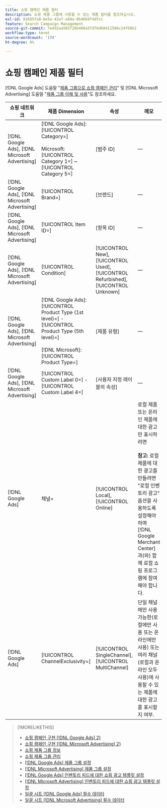 ```yaml
---
title: 쇼핑 캠페인 제품 필터
description: 쇼핑 제품 그룹에 사용할 수 있는 제품 필터를 참조하십시오.
exl-id: 91695fa8-6e5e-42a7-a84a-0b46b9f4dfcc
feature: Search Campaign Management
source-git-commit: 7e4d2aa502f26b480a5fd76d68411586c24f68b2
workflow-type: tm+mt
source-wordcount: '174'
ht-degree: 0%

---
```


# 쇼핑 캠페인 제품 필터

[!DNL Google Ads] 도움말 &quot;[제품 그룹으로 쇼핑 캠페인 관리](https://support.google.com/google-ads/answer/6275317)&quot; 및 [!DNL Microsoft Advertising] 도움말 &quot;[제품 그룹 이해 및 사용](https://help.ads.microsoft.com/#apex/bae/en/56782)&quot;도 참조하세요.

| 쇼핑 네트워크 | 제품 Dimension | 속성 | 메모 |
|----|----|----|----|
| [!DNL Google Ads], [!DNL Microsoft Advertising] | [!DNL Google Ads]: [!UICONTROL Category=]<br><br>Microsoft: [!UICONTROL Category 1=] ~ [!UICONTROL Category 5=] | \[범주 ID\] | — |
| [!DNL Google Ads], [!DNL Microsoft Advertising] | [!UICONTROL Brand=] | \[브랜드\] | — |
| [!DNL Google Ads], [!DNL Microsoft Advertising] | [!UICONTROL Item ID=] | \[항목 ID\] | — |
| [!DNL Google Ads], [!DNL Microsoft Advertising] | [!UICONTROL Condition] | [!UICONTROL New], [!UICONTROL Used], [!UICONTROL Refurbished], [!UICONTROL Unknown] | — |
| [!DNL Google Ads], [!DNL Microsoft Advertising] | [!DNL Google Ads]: [!UICONTROL Product Type (1st level)=] - [!UICONTROL Product Type (5th level)=]<br><br>[!DNL Microsoft]: [!UICONTROL Product Type=] | \[제품 유형\] | — |
| [!DNL Google Ads], [!DNL Microsoft Advertising] | [!UICONTROL Custom Label 0=] - [!UICONTROL Custom Label 4=] | \[사용자 지정 레이블의 속성\] | — |
| [!DNL Google Ads] | 채널= | [!UICONTROL Local], [!UICONTROL Online] | 로컬 제품 또는 온라인 제품에 대한 광고만 표시하려면<br><br><b>참고:</b> 로컬 제품에 대한 광고를 만들려면 &quot;로컬 인벤토리 광고&quot; 옵션을 사용하도록 설정해야 하며 [!DNL Google Merchant Center]과(와) 함께 로컬 쇼핑 프로그램에 참여해야 합니다. |
| [!DNL Google Ads] | [!UICONTROL ChannelExclusivity=] | [!UICONTROL SingleChannel], [!UICONTROL MultiChannel] | 단일 채널에만 사용 가능한(로컬에만 사용 또는 온라인에만 사용) 또는 여러 채널(로컬과 온라인 모두 사용)에 사용할 수 있는 제품에 대한 광고를 표시할지 여부. |

>[!MORELIKETHIS]
>
>* [쇼핑 캠페인 구현 [!DNL Google Ads] 2}](/help/search-social-commerce/campaign-management/special-workflows/google-shopping-campaigns.md)
>* [쇼핑 캠페인 구현 [!DNL Microsoft Advertising] 2}](/help/search-social-commerce/campaign-management/special-workflows/microsoft-shopping-campaigns.md)
>* [쇼핑 제품 그룹 정보](product-group-about.md)
>* [쇼핑 제품 그룹 관리](product-group-manage.md)
>* [[!DNL Google Ads] 제품 그룹 설정](/help/search-social-commerce/campaign-management/campaigns/product-group-settings-google.md)
>* [[!DNL Microsoft Advertising] 제품 그룹 설정](/help/search-social-commerce/campaign-management/campaigns/product-group-settings-microsoft.md)
>* [[!DNL Google Ads] 인벤토리 피드에 대한 쇼핑 광고 템플릿 설정](/help/search-social-commerce/campaign-management/inventory-feeds/ad-templates/template-google-shopping.md)
>* [[!DNL Microsoft Advertising] 인벤토리 피드에 대한 쇼핑 광고 템플릿 설정](/help/search-social-commerce/campaign-management/inventory-feeds/ad-templates/template-microsoft-shopping.md)
>* [일괄 시트  [!DNL Google Ads] 필수 데이터](/help/search-social-commerce/campaign-management/bulksheets/bulksheet-data-formats/bulksheet-data-google.md)
>* [일괄 시트  [!DNL Microsoft Advertising] 필수 데이터](/help/search-social-commerce/campaign-management/bulksheets/bulksheet-data-formats/bulksheet-data-microsoft.md)
